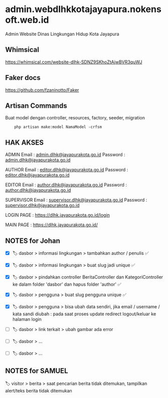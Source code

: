 # admin.webdlhkkotajayapura.nokensoft.web.id
Admin Website Dinas Lingkungan Hidup Kota Jayapura


## Whimsical

https://whimsical.com/website-dlhk-SDNZ9SKhoZtAjwBVR3quWJ

## Faker docs

https://github.com/fzaninotto/Faker

## Artisan Commands

Buat model dengan controller, resources, factory, seeder, migration

```
    php artisan make:model NamaModel -crfsm
```

## HAK AKSES

ADMIN
Email       : admin.dlhk@jayapurakota.go.id
Password    : admin.dlhk@jayapurakota.go.id

AUTHOR
Email       : editor.dlhk@jayapurakota.go.id
Password    : editor.dlhk@jayapurakota.go.id

EDITOR
Email       : author.dlhk@jayapurakota.go.id
Password    : author.dlhk@jayapurakota.go.id

SUPERVISOR
Email       : supervisor.dlhk@jayapurakota.go.id
Password    : supervisor.dlhk@jayapurakota.go.id

LOGIN PAGE : https://dlhk.jayapurakota.go.id/login

MAIN PAGE : https://dlhk.jayapurakota.go.id/


## NOTES for Johan
- [x]  🏷️ dasbor > informasi lingkungan > tambahkan author / penulis :white_check_mark: 

- [x] 🏷️ dasbor > informasi lingkungan > buat slug jadi unique :white_check_mark: 
- [x] 🏷️ dasbor > pindahkan controller BeritaController dan KategoriController ke dalam folder 'dasbor' dan hapus folder 'author' :white_check_mark: 

- [x] 🏷️ dasbor > pengguna > buat slug pengguna unique :white_check_mark: 
- [x] 🏷️ dasbor > pengguna > bisa ubah data sendiri, jika email / username / kata sandi diubah : pada saat proses update redirect logout/keluar ke halaman login

- [ ] 🏷️ dasbor > link terkait > ubah gambar ada error
- [ ] 🏷️ dasbor > ...
- [ ] 🏷️ dasbor > ...

## NOTES for SAMUEL
🏷️ visitor > berita > saat pencarian berita tidak ditemukan, tampilkan alert/teks berita tidak ditemukan
